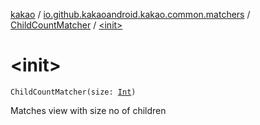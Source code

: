 [kakao](../../index.md) / [io.github.kakaoandroid.kakao.common.matchers](../index.md) / [ChildCountMatcher](index.md) / [&lt;init&gt;](./-init-.md)

# &lt;init&gt;

`ChildCountMatcher(size: `[`Int`](https://kotlinlang.org/api/latest/jvm/stdlib/kotlin/-int/index.html)`)`

Matches view with size no of children

